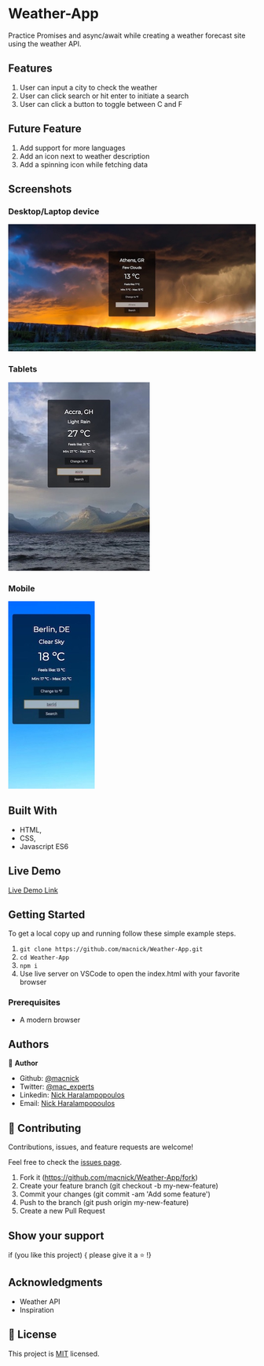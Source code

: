 # Weather-App

Practice Promises and async/await while creating a weather forecast site using the weather API.

## Features

1. User can input a city to check the weather
2. User can click search or hit enter to initiate a search
3. User can click a button to toggle between C and F

## Future Feature

1. Add support for more languages
2. Add an icon next to weather description
3. Add a spinning icon while fetching data

## Screenshots

### Desktop/Laptop device

<img src="/dist/img/iMac.jpg" alt="">

### Tablets

<img src="/dist/img/iPad.jpg" alt="">

### Mobile

<img src="/dist/img/iPhone.jpg" alt="">

## Built With

- HTML,
- CSS,
- Javascript ES6

## Live Demo

[Live Demo Link](https://macexperts.gr/dist/)

## Getting Started

To get a local copy up and running follow these simple example steps.

1. `git clone https://github.com/macnick/Weather-App.git`
2. `cd Weather-App`
3. `npm i`
4. Use live server on VSCode to open the index.html with your favorite browser

### Prerequisites

- A modern browser

## Authors

👤 **Author**

- Github: [@macnick](https://github.com/macnick)
- Twitter: [@mac_experts](https://twitter.com/mac_experts)
- Linkedin: [Nick Haralampopoulos](https://www.linkedin.com/in/nick-haralampopoulos/)
- Email: [Nick Haralampopoulos](mac.expert.nick@gmail.com)

## 🤝 Contributing

Contributions, issues, and feature requests are welcome!

Feel free to check the [issues page](https://github.com/macnick/Weather-App/issues).

1. Fork it (https://github.com/macnick/Weather-App/fork)
2. Create your feature branch (git checkout -b my-new-feature)
3. Commit your changes (git commit -am 'Add some feature')
4. Push to the branch (git push origin my-new-feature)
5. Create a new Pull Request

## Show your support

if (you like this project) { please give it a ⭐️ !}

## Acknowledgments

- Weather API
- Inspiration

## 📝 License

This project is [MIT](LICENSE) licensed.
